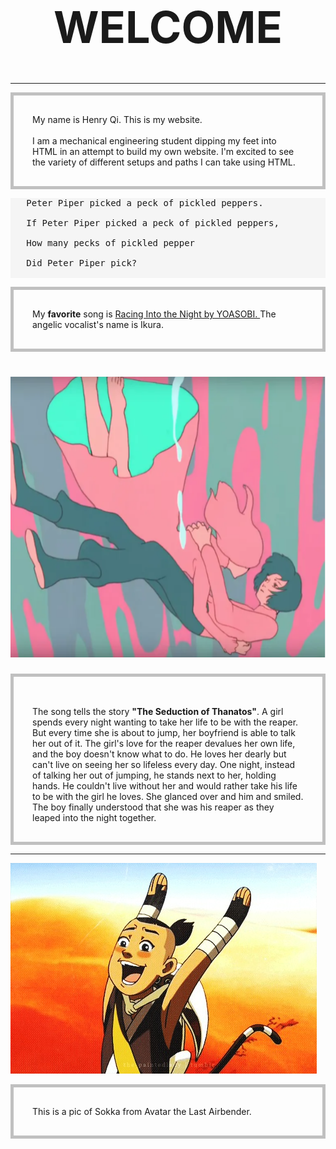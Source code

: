 
<html>

<head>
<style>
p {
  border: 5px solid silver;
  padding: 30px;
}
</style>
</head>

<body>
<!-- a big welcome in the top middle -->
 <h1 style="font-size:500%; text-align:center;">WELCOME</h1>
 <hr>
  
<!-- short intro -->
<p>
  My name is Henry Qi. This is my website.<br><br>
  I am a mechanical engineering student dipping my feet into HTML in an attempt to build my own website. I'm excited to see the variety of different setups and paths I can take using HTML.
  
</p>
  
 <pre style="background-color:WhiteSmoke;">
   Peter Piper picked a peck of pickled peppers.
    
   If Peter Piper picked a peck of pickled peppers,
    
   How many pecks of pickled pepper
    
   Did Peter Piper pick?
 </pre>
  
<!-- Testing hyperlinks (text & images) -->
<p>
My <b>favorite</b> song is 
<a href="https://www.youtube.com/watch?v=j1hft9Wjq9U&ab_channel=THEFIRSTTAKE">
Racing Into the Night by YOASOBI. </a> The angelic vocalist's name is Ikura. <br>
</p>

<h1 style="text-aligned:center"><img src="yoasobi.PNG" style="height:450px; width:600px;"></h1>

<p>
<br>
The song tells the story <b>"The Seduction of Thanatos"</b>. A girl spends every night wanting to take her life to be with the reaper. But every time she is about to jump, her boyfriend is able to talk her out of it. The girl's love for the reaper devalues her own life, and the boy doesn't know what to do. He loves her dearly but can't live on seeing her so lifeless every day. One night, instead of talking her out of jumping, he stands next to her, holding hands. He couldn't live without her and would rather take his life to be with the girl he loves. She glanced over and him and smiled. The boy finally understood that she was his reaper as they leaped into the night together.
</p>
 
<hr> 
<a href="https://avatar.fandom.com/wiki/Sokka"><img src="sokka.jpg"></a>

<p title="Sokka is the best!">This is a pic of Sokka from Avatar the Last Airbender.</p>
</body>


<html>
